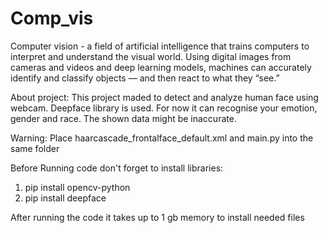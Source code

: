 # Comp_vis

Computer vision  - a field of artificial intelligence that trains computers to interpret and understand the visual world. Using digital images from cameras and videos and deep learning models, machines can accurately identify and classify objects — and then react to what they “see.”

About project:
This project maded to detect and analyze human face using webcam. Deepface library is used. For now it can recognise your emotion, gender and race. The shown data might be inaccurate.

Warning:
Place haarcascade_frontalface_default.xml and main.py into the same folder

Before Running code don't forget to install libraries:
1. pip install opencv-python
2. pip install deepface

After running the code it takes up to 1 gb memory to install needed files


